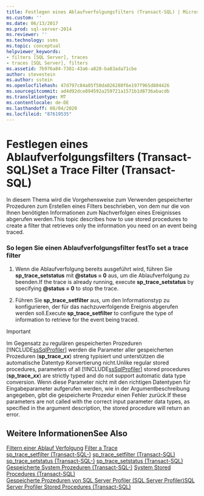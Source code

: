 ```yaml
---
title: Festlegen eines Ablaufverfolgungsfilters (Transact-SQL) | Microsoft-Dokumentation
ms.custom: ''
ms.date: 06/13/2017
ms.prod: sql-server-2014
ms.reviewer: ''
ms.technology: ssms
ms.topic: conceptual
helpviewer_keywords:
- filters [SQL Server], traces
- traces [SQL Server], filters
ms.assetid: 7b976a84-7381-43a6-a828-ba83ada71cbe
author: stevestein
ms.author: sstein
ms.openlocfilehash: 47d797c84a05f50da026280f6e197f965d804426
ms.sourcegitcommit: ad4d92dce894592a259721a1571b1d8736abacdb
ms.translationtype: MT
ms.contentlocale: de-DE
ms.lasthandoff: 08/04/2020
ms.locfileid: "87619535"
---
```

# <a name="set-a-trace-filter-transact-sql"></a><span data-ttu-id="997d2-102">Festlegen eines Ablaufverfolgungsfilters (Transact-SQL)</span><span class="sxs-lookup"><span data-stu-id="997d2-102">Set a Trace Filter (Transact-SQL)</span></span>
  <span data-ttu-id="997d2-103">In diesem Thema wird die Vorgehensweise zum Verwenden gespeicherter Prozeduren zum Erstellen eines Filters beschrieben, von dem nur die von Ihnen benötigten Informationen zum Nachverfolgen eines Ereignisses abgerufen werden.</span><span class="sxs-lookup"><span data-stu-id="997d2-103">This topic describes how to use stored procedures to create a filter that retrieves only the information you need on an event being traced.</span></span>  
  
### <a name="to-set-a-trace-filter"></a><span data-ttu-id="997d2-104">So legen Sie einen Ablaufverfolgungsfilter fest</span><span class="sxs-lookup"><span data-stu-id="997d2-104">To set a trace filter</span></span>  
  
1.  <span data-ttu-id="997d2-105">Wenn die Ablaufverfolgung bereits ausgeführt wird, führen Sie **sp_trace_setstatus** mit **@status = 0** aus, um die Ablaufverfolgung zu beenden.</span><span class="sxs-lookup"><span data-stu-id="997d2-105">If the trace is already running, execute **sp_trace_setstatus** by specifying **@status = 0** to stop the trace.</span></span>  
  
2.  <span data-ttu-id="997d2-106">Führen Sie **sp_trace_setfilter** aus, um den Informationstyp zu konfigurieren, der für das nachzuverfolgende Ereignis abgerufen werden soll.</span><span class="sxs-lookup"><span data-stu-id="997d2-106">Execute **sp_trace_setfilter** to configure the type of information to retrieve for the event being traced.</span></span>  
  
> [!IMPORTANT]
>  <span data-ttu-id="997d2-107">Im Gegensatz zu regulären gespeicherten Prozeduren [!INCLUDE[ssSqlProfiler](../../includes/sssqlprofiler-md.md)] werden die Parameter aller gespeicherten Prozeduren (<strong>sp_trace_*xx*</strong>) streng typisiert und unterstützen die automatische Datentyp Konvertierung nicht.</span><span class="sxs-lookup"><span data-stu-id="997d2-107">Unlike regular stored procedures, parameters of all [!INCLUDE[ssSqlProfiler](../../includes/sssqlprofiler-md.md)] stored procedures (<strong>sp_trace_*xx*</strong>) are strictly typed and do not support automatic data type conversion.</span></span> <span data-ttu-id="997d2-108">Wenn diese Parameter nicht mit den richtigen Datentypen für Eingabeparameter aufgerufen werden, wie in der Argumentbeschreibung angegeben, gibt die gespeicherte Prozedur einen Fehler zurück.</span><span class="sxs-lookup"><span data-stu-id="997d2-108">If these parameters are not called with the correct input parameter data types, as specified in the argument description, the stored procedure will return an error.</span></span>  
  
## <a name="see-also"></a><span data-ttu-id="997d2-109">Weitere Informationen</span><span class="sxs-lookup"><span data-stu-id="997d2-109">See Also</span></span>  
 <span data-ttu-id="997d2-110">[Filtern einer Ablauf Verfolgung](../../relational-databases/sql-trace/filter-a-trace.md) </span><span class="sxs-lookup"><span data-stu-id="997d2-110">[Filter a Trace](../../relational-databases/sql-trace/filter-a-trace.md) </span></span>  
 <span data-ttu-id="997d2-111">[sp_trace_setfilter &#40;Transact-SQL-&#41;](/sql/relational-databases/system-stored-procedures/sp-trace-setfilter-transact-sql) </span><span class="sxs-lookup"><span data-stu-id="997d2-111">[sp_trace_setfilter &#40;Transact-SQL&#41;](/sql/relational-databases/system-stored-procedures/sp-trace-setfilter-transact-sql) </span></span>  
 <span data-ttu-id="997d2-112">[sp_trace_setstatus &#40;Transact-SQL-&#41;](/sql/relational-databases/system-stored-procedures/sp-trace-setstatus-transact-sql) </span><span class="sxs-lookup"><span data-stu-id="997d2-112">[sp_trace_setstatus &#40;Transact-SQL&#41;](/sql/relational-databases/system-stored-procedures/sp-trace-setstatus-transact-sql) </span></span>  
 <span data-ttu-id="997d2-113">[Gespeicherte System Prozeduren &#40;Transact-SQL-&#41;](/sql/relational-databases/system-stored-procedures/system-stored-procedures-transact-sql) </span><span class="sxs-lookup"><span data-stu-id="997d2-113">[System Stored Procedures &#40;Transact-SQL&#41;](/sql/relational-databases/system-stored-procedures/system-stored-procedures-transact-sql) </span></span>  
 [<span data-ttu-id="997d2-114">Gespeicherte Prozeduren von SQL Server Profiler &#40;SQL Server Profiler&#41;</span><span class="sxs-lookup"><span data-stu-id="997d2-114">SQL Server Profiler Stored Procedures &#40;Transact-SQL&#41;</span></span>](/sql/relational-databases/system-stored-procedures/sql-server-profiler-stored-procedures-transact-sql)  
  
  
